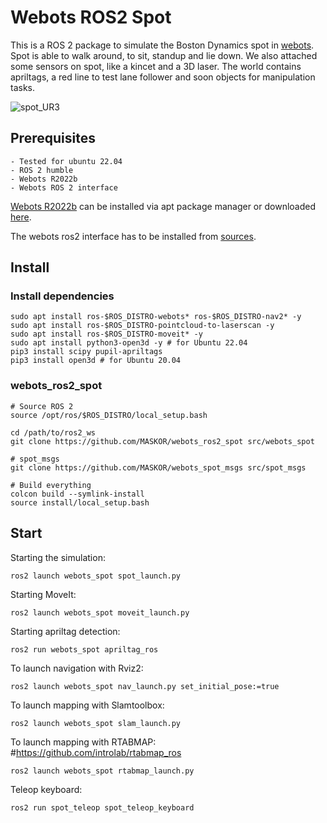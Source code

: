 # Webots ROS2 Spot

This is a ROS 2 package to simulate the Boston Dynamics spot in [webots](https://cyberbotics.com/). Spot is able to walk around, to sit, standup and lie down. We also attached some sensors on spot, like a kincet and a 3D laser.
The world contains apriltags, a red line to test lane follower and soon objects for manipulation tasks.

![spot_UR3](https://fh-aachen.sciebo.de/s/zDZLpVTjPWLzt7x/download)

## Prerequisites

    - Tested for ubuntu 22.04
    - ROS 2 humble
    - Webots R2022b
    - Webots ROS 2 interface

[Webots R2022b](https://cyberbotics.com/doc/guide/installation-procedure#installing-the-debian-package-with-the-advanced-packaging-tool-apt) can be installed via apt package manager or downloaded [here](https://github.com/cyberbotics/webots/releases).

The webots ros2 interface has to be installed from [sources](https://github.com/cyberbotics/webots_ros2/wiki/Complete-Installation-Guide#install-webots_ros2-from-sources).

## Install

### Install dependencies
```
sudo apt install ros-$ROS_DISTRO-webots* ros-$ROS_DISTRO-nav2* -y
sudo apt install ros-$ROS_DISTRO-pointcloud-to-laserscan -y
sudo apt install ros-$ROS_DISTRO-moveit* -y
sudo apt install python3-open3d -y # for Ubuntu 22.04
pip3 install scipy pupil-apriltags
pip3 install open3d # for Ubuntu 20.04
```

### webots_ros2_spot
```
# Source ROS 2
source /opt/ros/$ROS_DISTRO/local_setup.bash

cd /path/to/ros2_ws
git clone https://github.com/MASKOR/webots_ros2_spot src/webots_spot

# spot_msgs
git clone https://github.com/MASKOR/webots_spot_msgs src/spot_msgs

# Build everything
colcon build --symlink-install
source install/local_setup.bash
```

## Start
Starting the simulation:

    ros2 launch webots_spot spot_launch.py

Starting MoveIt:

    ros2 launch webots_spot moveit_launch.py

Starting apriltag detection:

    ros2 run webots_spot apriltag_ros

To launch navigation with Rviz2:

    ros2 launch webots_spot nav_launch.py set_initial_pose:=true

To launch mapping with Slamtoolbox:

    ros2 launch webots_spot slam_launch.py

To launch mapping with RTABMAP: #https://github.com/introlab/rtabmap_ros

    ros2 launch webots_spot rtabmap_launch.py

Teleop keyboard:

    ros2 run spot_teleop spot_teleop_keyboard
